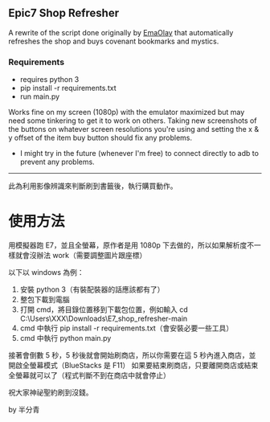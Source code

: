 ## Epic7 Shop Refresher
A rewrite of the script done originally by [EmaOlay](https://github.com/EmaOlay/E7-Auto-Shop-Refresh) that automatically refreshes the shop and buys covenant bookmarks and mystics.

### Requirements
- requires python 3
- pip install -r requirements.txt
- run main.py


Works fine on my screen (1080p) with the emulator maximized but may need some tinkering to get it to work on others.
Taking new screenshots of the buttons on whatever screen resolutions you're using and setting the x & y offset of the item buy button should fix any problems.


- I might try in the future (whenever I'm free) to connect directly to adb to prevent any problems.

---

此為利用影像辨識來判斷刷到書籤後，執行購買動作。

使用方法
===
用模擬器跑 E7，並且全螢幕，原作者是用 1080p 下去做的，所以如果解析度不一樣就會沒辦法 work（需要調整圖片跟座標）

以下以 windows 為例：
1. 安裝 python 3（有裝配裝器的話應該都有了）
2. 整包下載到電腦
3. 打開 cmd，將目錄位置移到下載包位置，例如輸入 cd C:\Users\XXX\Downloads\E7_shop_refresher-main
4. cmd 中執行 pip install -r requirements.txt（會安裝必要一些工具）
5. cmd 中執行 python main.py

接著會倒數 5 秒，5 秒後就會開始刷商店，所以你需要在這 5 秒內進入商店，並開啟全螢幕模式（BlueStacks 是 F11）
如果要結束刷商店，只要離開商店或結束全螢幕就可以了（程式判斷不到在商店中就會停止）

祝大家神祕聖約刷到沒錢。

by 半分青
